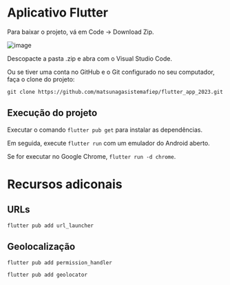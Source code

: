 # Aplicativo Flutter

Para baixar o projeto, vá em Code -> Download Zip.

![image](https://github.com/matsunagasistemafiep/flutter_app_2023/assets/83678675/32347416-d63a-4bfc-893f-446c11f16225)

Descopacte a pasta .zip e abra com o Visual Studio Code.

Ou se tiver uma conta no GitHub e o Git configurado no seu computador, faça o clone do projeto:

``git clone https://github.com/matsunagasistemafiep/flutter_app_2023.git``

## Execução do projeto
Executar o comando ``flutter pub get`` para instalar as dependências.

Em seguida, execute ``flutter run`` com um emulador do Android aberto.

Se for executar no Google Chrome, ``flutter run -d chrome``.

# Recursos adiconais

## URLs

`flutter pub add url_launcher` 

## Geolocalização

`flutter pub add permission_handler`

`flutter pub add geolocator`
